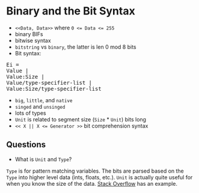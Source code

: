 Binary and the Bit Syntax
=========================

* `<<Data, Data>>` where `0 <= Data <= 255`
* binary BIFs
* bitwise syntax
* `bitstring` vs `binary`, the latter is len 0 mod 8 bits
* Bit syntax:
<pre>
Ei =
Value |
Value:Size |
Value/type-specifier-list |
Value:Size/type-specifier-list
</pre>
* `big`, `little`, and `native`
* `singed` and `unsinged`
* lots of types
* `Unit` is related to segment size (`Size` * `Unit`) bits long
* `<< X || X <= Generator >>` bit comprehension syntax

Questions
---------

* What is `Unit` and `Type`?

`Type` is for pattern matching variables. The bits are parsed based on the
`Type` into higher level data (ints, floats, etc.). `Unit` is actually
quite useful for when you know the size of the data.
[Stack Overflow](http://stackoverflow.com/a/11865643/2534876) has an example.
